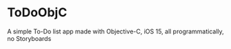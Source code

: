 # ToDoObjC
A simple To-Do list app made with Objective-C, iOS 15, all programmatically, no Storyboards
